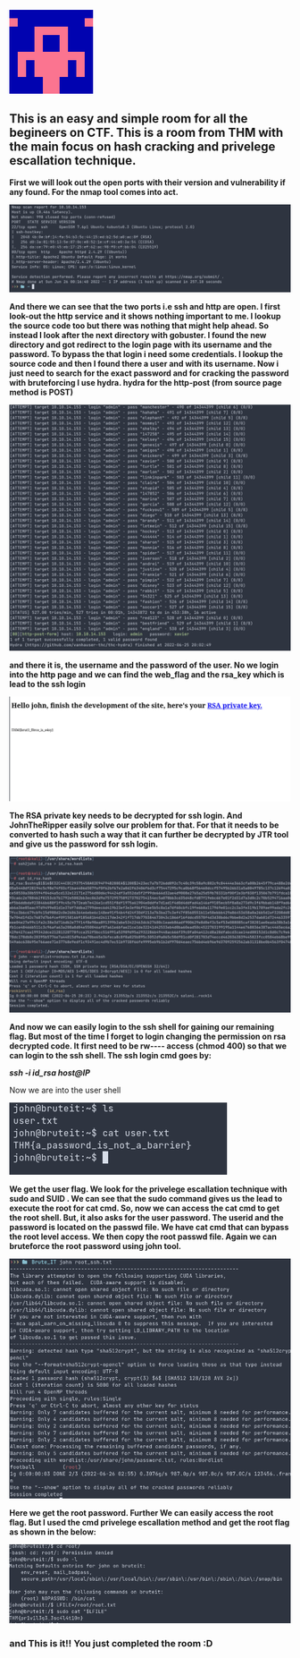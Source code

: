 ![Brute It](Brute_it.jpg)
## This is an easy and simple room for all the begineers on CTF. This is a room from THM with the main focus on hash cracking and privelege escallation technique.

**First we will look out the open ports with their version and vulnerability if any found. For the nmap tool comes into act.**

![nmap output with service running and version number](nmap_text.png)


**And there we can see that the two ports i.e ssh and http are open. I first look-out the http service and it shows nothing important to me. I lookup the source code too but there was nothing that might help ahead. So instead I look after the next directory with gobuster.
I found the new directory and got redirect to the login page with its username and the password. To bypass the that login i need some credentials. I lookup the source code and then I found there a user and with its username. Now i just need to search for the exact password and for cracking the password with bruteforcing I use hydra.
hydra for the http-post (from source page method is POST)**

![hydra tool to bruteforce a password](http_post.png "hydra")

**and there it is, the username and the password of the user. No we login into the http page and we can find the web_flag and the rsa_key which is lead to the ssh login**

![login successfull](login_bypass.png)

**The RSA private key needs to be decrypted for ssh login. And JohnTheRipper easily solve our problem for that. For that it needs to be converted to hash such a way that it can further be decrypted by JTR tool and give us the password for ssh login.**

![hash cracking by john](hash_crack_john.png)

**And now we can easily login to the ssh shell for gaining our remaining flag. But most of the time I forget to login changing the permission on rsa decrypted code. It first need to be rw---- access (chmod 400) so that we can login to the ssh shell. The ssh login cmd goes by:**

***ssh -i id_rsa host@IP***

Now we are into the user shell

![user login by ssh](user_flag.png)

**We get the user flag. We look for the privelege escallation technique with sudo and SUID . We can see that the sudo command gives us the lead to execute the root for cat cmd. So, now we can access the cat cmd to get the root shell. But, it also asks for the user password. The userid and the password is located on the passwd file. We have cat cmd that can bypass the root level access. We then copy the root passwd file. Again we can bruteforce the root password using john tool.**

![root password cracking using john](root_password.png)

**Here we get the root password. Further We can easily access the root flag. But I used the cmd privelege escallation method and get the root flag as shown in the below:**

![root flag](root_flag.png)

### and This is it!! You just completed the room :D
